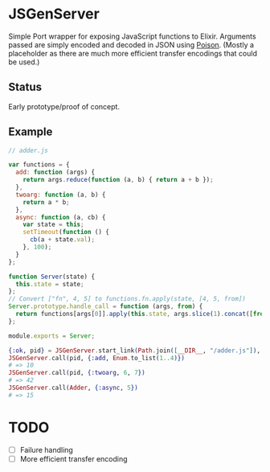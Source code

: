 # JSGenServer

Simple Port wrapper for exposing JavaScript functions to Elixir. Arguments passed are simply encoded and decoded in JSON using [Poison](https://github.com/devinus/poison). (Mostly a placeholder as there are much more efficient transfer encodings that could be used.)

## Status

Early prototype/proof of concept.

## Example

```javascript
// adder.js

var functions = {
  add: function (args) {
    return args.reduce(function (a, b) { return a + b });
  },
  twoarg: function (a, b) {
    return a * b;
  },
  async: function (a, cb) {
    var state = this;
    setTimeout(function () {
      cb(a + state.val);
    }, 100);
  }
};

function Server(state) {
  this.state = state;
};
// Convert ["fn", 4, 5] to functions.fn.apply(state, [4, 5, from])
Server.prototype.handle_call = function (args, from) {
  return functions[args[0]].apply(this.state, args.slice(1).concat([from]));
};

module.exports = Server;
```

```elixir
{:ok, pid} = JSGenServer.start_link(Path.join([__DIR__, "/adder.js"]), %{val: 10}, name: Adder)
JSGenServer.call(pid, {:add, Enum.to_list(1..4)})
# => 10
JSGenServer.call(pid, {:twoarg, 6, 7})
# => 42
JSGenServer.call(Adder, {:async, 5})
# => 15
```

# TODO

- [ ] Failure handling
- [ ] More efficient transfer encoding
